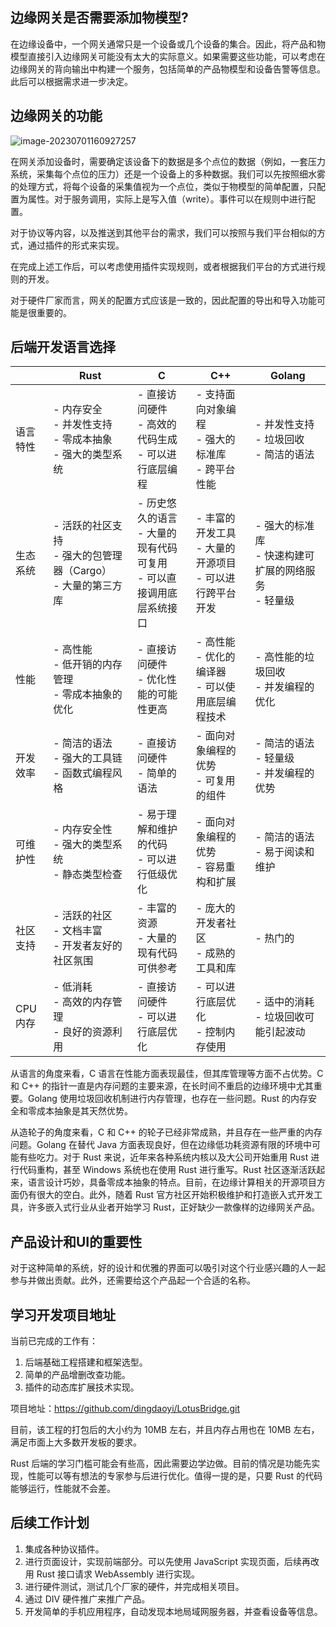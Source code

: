 ## 边缘网关是否需要添加物模型?

在边缘设备中，一个网关通常只是一个设备或几个设备的集合。因此，将产品和物模型直接引入边缘网关可能没有太大的实际意义。如果需要这些功能，可以考虑在边缘网关的背向输出中构建一个服务，包括简单的产品物模型和设备告警等信息。此后可以根据需求进一步决定。

## 边缘网关的功能

![image-20230701160927257](https://yanbingmd.oss-cn-chengdu.aliyuncs.com/md/image-20230701160927257.png)

在网关添加设备时，需要确定该设备下的数据是多个点位的数据（例如，一套压力系统，采集每个点位的压力）还是一个设备上的多种数据。我们可以先按照细水雾的处理方式，将每个设备的采集值视为一个点位，类似于物模型的简单配置，只配置为属性。对于服务调用，实际上是写入值（write）。事件可以在规则中进行配置。

对于协议等内容，以及推送到其他平台的需求，我们可以按照与我们平台相似的方式，通过插件的形式来实现。

在完成上述工作后，可以考虑使用插件实现规则，或者根据我们平台的方式进行规则的开发。

对于硬件厂家而言，网关的配置方式应该是一致的，因此配置的导出和导入功能可能是很重要的。



## 后端开发语言选择

|          | Rust                                                         | C                                                            | C++                                                          | Golang                                                   |
| -------- | ------------------------------------------------------------ | ------------------------------------------------------------ | ------------------------------------------------------------ | -------------------------------------------------------- |
| 语言特性 | - 内存安全<br>- 并发性支持<br>- 零成本抽象<br>- 强大的类型系统 | - 直接访问硬件<br>- 高效的代码生成<br>- 可以进行底层编程     | - 支持面向对象编程<br>- 强大的标准库<br>- 跨平台性能         | - 并发性支持<br>- 垃圾回收<br>- 简洁的语法               |
| 生态系统 | - 活跃的社区支持<br>- 强大的包管理器（Cargo）<br>- 大量的第三方库 | - 历史悠久的语言<br>- 大量的现有代码可复用<br>- 可以直接调用底层系统接口 | - 丰富的开发工具<br>- 大量的开源项目<br>- 可以进行跨平台开发 | - 强大的标准库<br>- 快速构建可扩展的网络服务<br>- 轻量级 |
| 性能     | - 高性能<br>- 低开销的内存管理<br>- 零成本抽象的优化         | - 直接访问硬件<br>- 优化性能的可能性更高                     | - 高性能<br>- 优化的编译器<br>- 可以使用底层编程技术         | - 高性能的垃圾回收<br>- 并发编程的优化                   |
| 开发效率 | - 简洁的语法<br>- 强大的工具链<br>- 函数式编程风格           | - 直接访问硬件<br>- 简单的语法                               | - 面向对象编程的优势<br>- 可复用的组件                       | - 简洁的语法<br>- 轻量级<br>- 并发编程的优势             |
| 可维护性 | - 内存安全性<br>- 强大的类型系统<br>- 静态类型检查           | - 易于理解和维护的代码<br>- 可以进行低级优化                 | - 面向对象编程的优势<br>- 容易重构和扩展                     | - 简洁的语法<br>- 易于阅读和维护                         |
| 社区支持 | - 活跃的社区<br>- 文档丰富<br>- 开发者友好的社区氛围         | - 丰富的资源<br>- 大量的现有代码可供参考                     | - 庞大的开发者社区<br>- 成熟的工具和库                       | - 热门的                                                 |
| CPU内存  | \- 低消耗<br/>- 高效的内存管理<br/>- 良好的资源利用          | \- 直接访问硬件<br/>- 可以进行底层优化                       | \- 可以进行底层优化<br/>- 控制内存使用                       | \- 适中的消耗<br/>- 垃圾回收可能引起波动                 |

从语言的角度来看，C 语言在性能方面表现最佳，但其库管理等方面不占优势。C 和 C++ 的指针一直是内存问题的主要来源，在长时间不重启的边缘环境中尤其重要。Golang 使用垃圾回收机制进行内存管理，也存在一些问题。Rust 的内存安全和零成本抽象是其天然优势。

从造轮子的角度来看，C 和 C++ 的轮子已经非常成熟，并且存在一些严重的内存问题。Golang 在替代 Java 方面表现良好，但在边缘低功耗资源有限的环境中可能有些吃力。对于 Rust 来说，近年来各种系统内核以及大公司开始重用 Rust 进行代码重构，甚至 Windows 系统也在使用 Rust 进行重写。Rust 社区逐渐活跃起来，语言设计巧妙，具备零成本抽象的特点。目前，在边缘计算相关的开源项目方面仍有很大的空白。此外，随着 Rust 官方社区开始积极维护和打造嵌入式开发工具，许多嵌入式行业从业者开始学习 Rust，正好缺少一款像样的边缘网关产品。

## 产品设计和UI的重要性

对于这种简单的系统，好的设计和优雅的界面可以吸引对这个行业感兴趣的人一起参与并做出贡献。此外，还需要给这个产品起一个合适的名称。

## 学习开发项目地址

当前已完成的工作有：

1. 后端基础工程搭建和框架选型。
2. 简单的产品增删改查功能。
3. 插件的动态库扩展技术实现。

项目地址：https://github.com/dingdaoyi/LotusBridge.git

目前，该工程的打包后的大小约为 10MB 左右，并且内存占用也在 10MB 左右，满足市面上大多数开发板的要求。

Rust 后端的学习门槛可能会有些高，因此需要边学边做。目前的情况是功能先实现，性能可以等有想法的专家参与后进行优化。值得一提的是，只要 Rust 的代码能够运行，性能就不会差。

## 后续工作计划

1. 集成各种协议插件。
2. 进行页面设计，实现前端部分。可以先使用 JavaScript 实现页面，后续再改用 Rust 接口请求 WebAssembly 进行实现。
3. 进行硬件测试，测试几个厂家的硬件，并完成相关项目。
4. 通过 DIV 硬件推广来推广产品。
5. 开发简单的手机应用程序，自动发现本地局域网服务器，并查看设备等信息。



